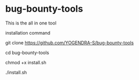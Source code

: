 # bug-bounty-tools
This is the all in one tool


installation command 


git clone https://github.com/YOGENDRA-S/bug-bounty-tools 

cd bug-bounty-tools 

chmod +x install.sh 

./install.sh 
